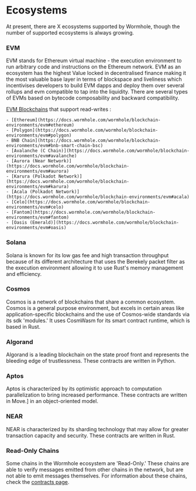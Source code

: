 # Ecosystems
<!-- TODO: everything. Descriptions should highlight advantages of given chains (most used, tps, best finality, ...) -->

<!-- TODO: slurp in number and descriptions -->
At present, there are X ecosystems supported by Wormhole, though the number of supported ecosystems is always growing.


### EVM

EVM stands for Ethereum virtual machine - the execution environment to run arbitrary code and instructions on the Ethereum network. EVM as an ecosystem has the highest Value locked in decentralised finance making it the most valuable base layer in terms of blockspace and liveliness which incentivises developers to build EVM dapps and deploy them over several rollups and evm compatible to tap into the liquidity.
There are several types of EVMs based on bytecode composability and backward compatibility.  

[EVM Blockchains](https://docs.wormhole.com/wormhole/blockchain-environments/evm) that support read-writes :

<!-- TODO: Dont list these here, instead link off to chains -->
    - [Ethereum](https://docs.wormhole.com/wormhole/blockchain-environments/evm#ethereum)
    - [Polygon](https://docs.wormhole.com/wormhole/blockchain-environments/evm#polygon)
    - BNB Chain](https://docs.wormhole.com/wormhole/blockchain-environments/evm#bnb-smart-chain-bsc)
    - [Avalanche (C Chain)](https://docs.wormhole.com/wormhole/blockchain-environments/evm#avalanche)
    - [Aurora (Near Network)](https://docs.wormhole.com/wormhole/blockchain-environments/evm#aurora)
    - [Karura (Polkadot Network)](https://docs.wormhole.com/wormhole/blockchain-environments/evm#karura)
    - [Acala (Polkadot Network)](https://docs.wormhole.com/wormhole/blockchain-environments/evm#acala)
    - [Celo](https://docs.wormhole.com/wormhole/blockchain-environments/evm#celo)
    - [Fantom](https://docs.wormhole.com/wormhole/blockchain-environments/evm#fantom)
    - [Oasis (Emerald)](https://docs.wormhole.com/wormhole/blockchain-environments/evm#oasis)

### Solana

Solana is known for its low gas fee and high transaction throughput because of its different architecture that uses the Berekely packet filter as the execution environment allowing it to use Rust's memory management and efficiency.

### Cosmos

Cosmos is a network of blockchains that share a common ecosystem. Cosmos is a general purpose environment, but excels in certain areas like application-specific blockchains and the use of Cosmos-wide standards via its sdk 'modules.' It uses CosmWasm for its smart contract runtime, which is based in Rust.

### Algorand

Algorand is a leading blockchain on the state proof front and represents the bleeding edge of trustlessness. These contracts are written in Python.

### Aptos

Aptos is characterized by its optimistic approach to computation parallelization to bring increased performance. These contracts are written in Move.] in an object-oriented model.

### NEAR

NEAR is characterized by its sharding technology that may allow for greater transaction capacity and security. These contracts are written in Rust.

### Read-Only Chains

Some chains in the Wormhole ecosystem are 'Read-Only.' These chains are able to verify messages emitted from other chains in the network, but are not able to emit messages themselves. For information about these chains, check the [contracts page](TODO).

